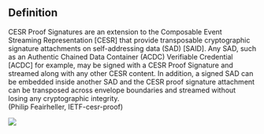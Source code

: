 ## Definition
CESR Proof Signatures are an extension to the Composable Event Streaming Representation [CESR] that provide transposable cryptographic signature attachments on self-addressing data (SAD) [SAID]. Any SAD, such as an Authentic Chained Data Container (ACDC) Verifiable Credential [ACDC] for example, may be signed with a CESR Proof Signature and streamed along with any other CESR content. In addition, a signed SAD can be embedded inside another SAD and the CESR proof signature attachment can be transposed across envelope boundaries and streamed without losing any cryptographic integrity.\
(Philip Feairheller, IETF-cesr-proof)

<img src="https://hackmd.io/_uploads/ByxcPBQT5.png" />